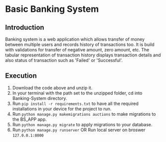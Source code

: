 # Basic Banking System

## Introduction
Banking system is a web application which allows transfer of money between multiple users and records history of transactions too. It is build with validations for transfer of negative amount, zero amount, etc. The tabular representation of transaction history displays transaction details and also status of transaction such as 'Failed' or 'Successful'.

## Execution
1. Download the code above and unzip it.
2. In your terminal with the path set to the unzipped folder, cd into Banking-System directory.
3. Run `pip install -r requirements.txt` to have all the required installations in your device for the project to run.
4. Run `python manage.py makemigrations auctions` to make migrations to the BS_APP app.
5. Run `python manage.py migrate` to apply migrations to your database.
6. Run `python manage.py runserver` 
OR  Run local server on broswer `127.0.0.1:8000`

